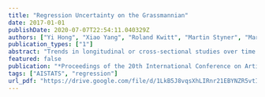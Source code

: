 ```yaml
---
title: "Regression Uncertainty on the Grassmannian"
date: 2017-01-01
publishDate: 2020-07-07T22:54:11.040329Z
authors: ["Yi Hong", "Xiao Yang", "Roland Kwitt", "Martin Styner", "Marc Niethammer"]
publication_types: ["1"]
abstract: "Trends in longitudinal or cross-sectional studies over time are often captured through regression models. In their simplest manifestation, these regression models are formulated in . However, in the context of imaging studies, the objects of interest which are to be regressed are frequently best modeled as elements of a Riemannian manifold. Regression on such spaces can be accomplished through geodesic regression. This paper develops an approach to compute confidence intervals for geodesic regression models. The approach is general, but illustrated and specifically developed for the Grassmann manifold, which allows us, eg, to regress shapes or linear dynamical systems. Extensions to other manifolds can be obtained in a similar manner. We demonstrate our approach for regression with 2D/3D shapes using synthetic and real data."
featured: false
publication: "*Proceedings of the 20th International Conference on Artificial Intelligence and Statistics, AISTATS 2017, 20-22 April 2017, Fort Lauderdale, FL, USA*"
tags: ["AISTATS", "regression"]
url_pdf: "https://drive.google.com/file/d/1LkB5J8vqsXhLIRnr21EBYNZR5vtIubqM"
---
```


